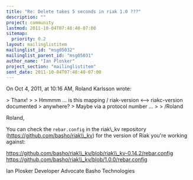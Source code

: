 ```yaml
---
title: "Re: Delete takes 5 seconds in riak 1.0 ???"
description: ""
project: community
lastmod: 2011-10-04T07:48:40-07:00
sitemap:
  priority: 0.2
layout: mailinglistitem
mailinglist_id: "msg05032"
mailinglist_parent_id: "msg05031"
author_name: "Ian Plosker"
project_section: "mailinglistitem"
sent_date: 2011-10-04T07:48:40-07:00
---
```



On Oct 4, 2011, at 10:16 AM, Roland Karlsson wrote:

&gt; Thanx!
&gt; 
&gt; Hmmmm ... is this mapping / riak-version &lt;--&gt; riakc-version documented 
&gt; anywhere?
&gt; Maybe via a protocol number ...
&gt; 
&gt; /Roland


Roland,

You can check the `rebar.config` in the riak\\_kv repository 
(https://github.com/basho/riak\\_kv) for the version of Riak you're working 
against:

https://github.com/basho/riak\\_kv/blob/riak\\_kv-0.14.2/rebar.config
https://github.com/basho/riak\\_kv/blob/1.0.0/rebar.config

Ian Plosker
Developer Advocate
Basho Technologies

